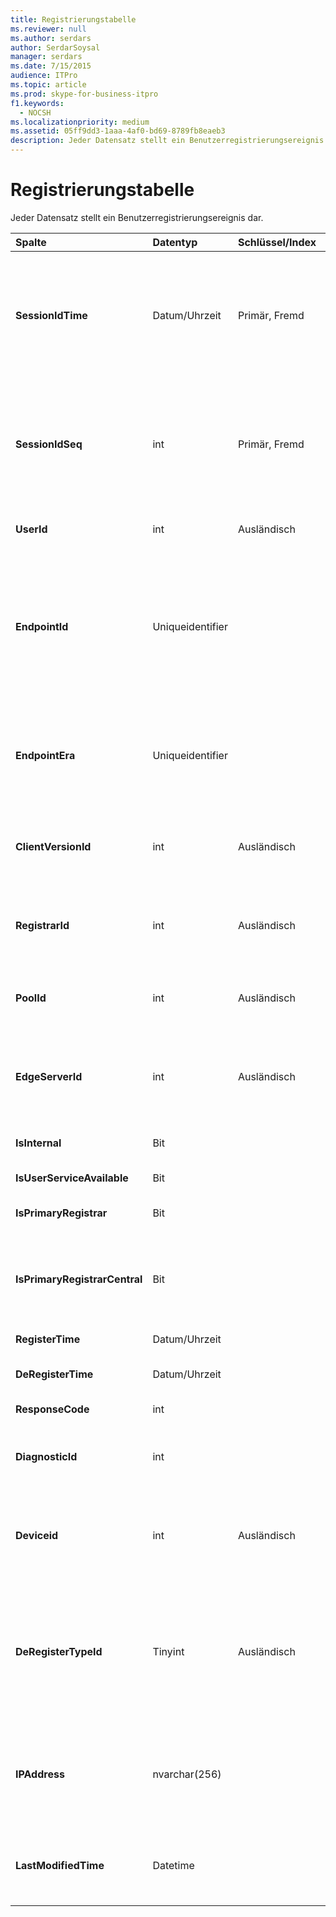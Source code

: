 ```yaml
---
title: Registrierungstabelle
ms.reviewer: null
ms.author: serdars
author: SerdarSoysal
manager: serdars
ms.date: 7/15/2015
audience: ITPro
ms.topic: article
ms.prod: skype-for-business-itpro
f1.keywords:
  - NOCSH
ms.localizationpriority: medium
ms.assetid: 05ff9dd3-1aaa-4af0-bd69-8789fb8eaeb3
description: Jeder Datensatz stellt ein Benutzerregistrierungsereignis dar.
---
```


# <a name="registration-table"></a>Registrierungstabelle
 
Jeder Datensatz stellt ein Benutzerregistrierungsereignis dar.
  
|**Spalte**|**Datentyp**|**Schlüssel/Index**|**Details**|
|:-----|:-----|:-----|:-----|
|**SessionIdTime** <br/> |Datum/Uhrzeit  <br/> |Primär, Fremd  <br/> |Zeitpunkt der Sitzungsanforderung. Wird zusammen mit **SessionIdSeq** verwendet, um eine Sitzung eindeutig zu identifizieren. Weitere Informationen finden Sie [in der Dialogs-Tabelle in Skype for Business Server 2015](dialogs.md). <br/> |
|**SessionIdSeq** <br/> |int  <br/> |Primär, Fremd  <br/> |ID zur Identifikation der Sitzung. Wird zusammen mit **SessionIdTime** verwendet, um eine Sitzung eindeutig zu identifizieren. Weitere Informationen finden Sie [in der Dialogs-Tabelle in Skype for Business Server 2015](dialogs.md). <br/> |
|**UserId** <br/> |int  <br/> |Ausländisch  <br/> |Die Benutzer-ID. Weitere Informationen finden Sie in der [Tabelle "Benutzer](users.md) ". <br/> |
|**EndpointId** <br/> |Uniqueidentifier  <br/> ||Eine GUID (Globally Unique Identifier) zur Kennzeichnung eines Registrierungsendpunkts. In der Regel hat jedes Registrierungsereignis vom gleichen Computer des gleichen Benutzers die gleiche Endpunkt-ID. Verschiedene Computer haben unterschiedliche Endpunkt-IDs.  <br/> |
|**EndpointEra** <br/> |Uniqueidentifier  <br/> ||ID zum Unterscheiden von Registrierungen, die denselben Benutzer und denselben Endpunkt betreffen.  <br/> Dieses Feld wurde in Microsoft Lync Server 2013 eingeführt.  <br/> |
|**ClientVersionId** <br/> |int  <br/> |Ausländisch  <br/> |Die Clientversion des aktuellen Benutzers. Weitere Informationen finden Sie [in der Tabelle "ClientVersions" in Skype for Business Server 2015](clientversions.md). <br/> |
|**RegistrarId** <br/> |int  <br/> |Ausländisch  <br/> |Die ID des Registrierungsservers, der für die Registrierung verwendet wird. Weitere Informationen finden Sie in der [Tabelle "Server](servers.md) ". <br/> |
|**PoolId** <br/> |int  <br/> |Ausländisch  <br/> |ID des Pools, in dem die Sitzung erfasst wurde. Weitere Informationen finden Sie in der [Tabelle "Pools](pools.md) ". <br/> |
|**EdgeServerId** <br/> |int  <br/> |Ausländisch  <br/> |Der Edgeserver, über den die Registrierung läuft. Weitere Informationen finden Sie [in der EdgeServers-Tabelle in Skype for Business Server 2015](edgeservers.md). <br/> |
|**IsInternal** <br/> |Bit  <br/> ||Ob der Benutzer von innerhalb angemeldet ist oder nicht.  <br/> |
|**IsUserServiceAvailable** <br/> |Bit  <br/> ||Ob der Benutzerdienst verfügbar ist oder nicht.  <br/> |
|**IsPrimaryRegistrar** <br/> |Bit  <br/> ||Ob die Registrierung bei der primären Registrierung erfolgt oder nicht.  <br/> |
|**IsPrimaryRegistrarCentral** <br/> |Bit  <br/> ||Gibt an, ob der Benutzer mit einer Survivable Branch Appliance registriert ist.  <br/> Dieses Feld wurde in Microsoft Lync Server 2013 eingeführt.  <br/> |
|**RegisterTime** <br/> |Datum/Uhrzeit  <br/> ||Der Zeitpunkt der Registrierung.  <br/> |
|**DeRegisterTime** <br/> |Datum/Uhrzeit  <br/> ||Der Zeitpunkt der Aufhebung der Registrierung.  <br/> |
|**ResponseCode** <br/> |int  <br/> ||Der Antwortcode der Registrierungsanforderung.  <br/> |
|**DiagnosticId** <br/> |int  <br/> ||Die Diagnose-ID der Registrierungsanforderung. Diese gibt den Diagnoseinformationstyp an.  <br/> |
|**Deviceid** <br/> |int  <br/> |Ausländisch  <br/> |Das Gerät, von dem die Registrierungsanforderung stammt. Weitere Informationen finden Sie [in der Tabelle "Geräte" in Skype for Business Server 2015](devices.md). <br/> |
|**DeRegisterTypeId** <br/> |Tinyint  <br/> |Ausländisch  <br/> |Der Grund für die Aufhebung der Registrierung, z. B. "Vom Benutzer initiiert", "Registrierung abgelaufen", "Clientfehler" und vieles mehr. Weitere Informationen finden Sie [in der Tabelle "DeRegisterType" in Skype for Business Server 2015](deregistertype.md). <br/> |
|**IPAddress** <br/> |nvarchar(256)  <br/> ||IP-Adresse des Endpunkts, mit dem sich der Benutzer registriert hat. Dies kann eine IPv4- oder eine IPv6-Adresse sein.  <br/> Dieses Feld wurde in Microsoft Lync Server 2013 eingeführt.  <br/> |
|**LastModifiedTime** <br/> |Datetime  <br/> ||Für die interne Verwendung durch den Überwachungsdienst.  <br/> Dieses Feld wurde in Skype for Business Server 2015 eingeführt.  <br/> |
   

